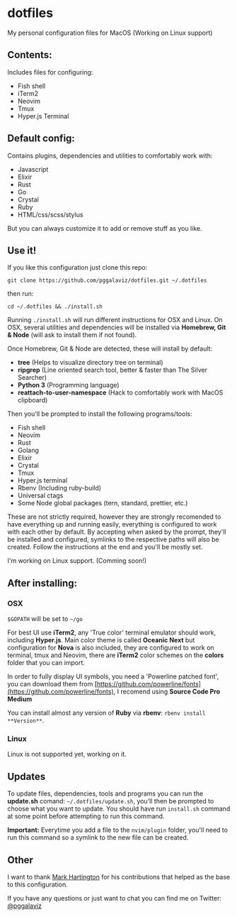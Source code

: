 # dotfiles

My personal configuration files for MacOS (Working on Linux support)

## Contents:

Includes files for configuring:
- Fish shell
- iTerm2
- Neovim
- Tmux
- Hyper.js Terminal

## Default config:

Contains plugins, dependencies and utilities to comfortably work with:
- Javascript
- Elixir
- Rust
- Go
- Crystal
- Ruby
- HTML/css/scss/stylus

But you can always customize it to add or remove stuff as you like.

## Use it!

If you like this configuration just clone this repo:
```
git clone https://github.com/pggalaviz/dotfiles.git ~/.dotfiles
```
then run:
```
cd ~/.dotfiles && ./install.sh
```
Running `./install.sh` will run different instructions for OSX and Linux.
On OSX, several utilities and dependencies will be installed via **Homebrew, Git & Node** (will ask to install them if not found).

Once Homebrew, Git & Node are detected, these will install by default:
- **tree** (Helps to visualize directory tree on terminal)
- **ripgrep** (Line oriented search tool, better & faster than The Silver Searcher)
- **Python 3** (Programming language)
- **reattach-to-user-namespace** (Hack to comfortably work with MacOS clipboard)

Then you'll be prompted to install the following programs/tools:
- Fish shell
- Neovim
- Rust
- Golang
- Elixir
- Crystal
- Tmux
- Hyper.js terminal
- Rbenv (Including ruby-build)
- Universal ctags
- Some Node global packages (tern, standard, prettier, etc.)

These are not strictly required, however they are strongly recomended to have everything
up and running easily, everything is configured to work with each other by default. By accepting when asked by the prompt, they'll be installed and configured, symlinks to the respective paths will also be created. Follow the instructions at the end and you'll be mostly set.

I'm working on Linux support. (Comming soon!)

## After installing:

### OSX

`$GOPATH` will be set to `~/go`

For best UI use **iTerm2**, any 'True color' terminal emulator should work, including **Hyper.js**.
Main color theme is called **Oceanic Next** but configuration for **Nova** is also included, they are configured to work on terminal, tmux and Neovim, there are **iTerm2** color schemes on the **colors** folder that you can import.

In order to fully display UI symbols, you need a 'Powerline patched font', you can download them
from [https://github.com/powerline/fonts](https://github.com/powerline/fonts), I recomend using
**Source Code Pro Medium**

You can install almost any version of **Ruby** via **rbenv**: `rbenv install **Version**`.

### Linux

Linux is not supported yet, working on it.

## Updates

To update files, dependencies, tools and programs you can run the **update.sh**
comand: `~/.dotfiles/update.sh`, you'll then be prompted  to choose what you want to
update. You should have run `install.sh` command at some point before attempting
to run this command.

**Important:** Everytime you add a file to the `nvim/plugin` folder, you'll need
to run this command so a symlink to the new file can be created.

## Other

I want to thank [Mark Hartington](https://github.com/mhartington) for his contributions that
helped as the base to this configuration.

If you have any questions or just want to chat you can find me on Twitter:
[@pggalaviz](http://twitter.com/pggalaviz)

